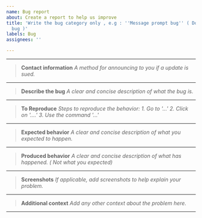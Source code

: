 ```yaml
---
name: Bug report
about: Create a report to help us improve
title: 'Write the bug category only , e.g : ''Message prompt bug'' ( Do describe the
  bug )'
labels: Bug
assignees: ''

---
```


---
> **Contact information**
*A method for announcing to you if a update is sued.*

---
> **Describe the bug**
*A clear and concise description of what the bug is.*
---
> **To Reproduce**
*Steps to reproduce the behavior:*
*1. Go to '...'*
*2. Click on '....'*
*3. Use the command '...'*
---
> **Expected behavior**
*A clear and concise description of what you expected to happen.*
---
> **Produced behavior**
*A clear and concise description of what has happened. ( Not what you expected)*
---
> **Screenshots**
*If applicable, add screenshots to help explain your problem.*
---
> **Additional context**
*Add any other context about the problem here.*
---
